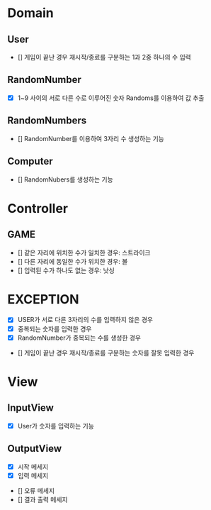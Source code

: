 # Domain
## User
  - [] 게임이 끝난 경우 재시작/종료를 구분하는 1과 2중 하나의 수 입력 

## RandomNumber
  - [x] 1~9 사이의 서로 다른 수로 이루어진 숫자 Randoms를 이용하여 값 추출

## RandomNumbers
  - [] RandomNumber를 이용하여 3자리 수 생성하는 기능

## Computer
  - [] RandomNubers를 생성하는 기능

# Controller
## GAME
  - [] 같은 자리에 위치한 수가 일치한 경우: 스트라이크
  - [] 다른 자리에 동일한 수가 위치한 경우: 볼
  - [] 입력된 수가 하나도 없는 경우: 낫싱

# EXCEPTION
  - [x] USER가 서로 다른 3자리의 수를 입력하지 않은 경우
  - [x] 중복되는 숫자를 입력한 경우
  - [x] RandomNumber가 중복되는 수를 생성한 경우
  - [] 게임이 끝난 경우 재시작/종료를 구분하는 숫자를 잘못 입력한 경우

# View
## InputView
  - [x] User가 숫자를 입력하는 기능
## OutputView
  - [x] 시작 메세지
  - [x] 입력 메세지
  - [] 오류 메세지
  - [] 결과 출력 메세지	
